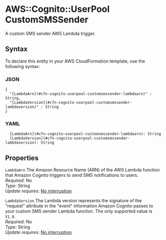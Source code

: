 # AWS::Cognito::UserPool CustomSMSSender<a name="aws-properties-cognito-userpool-customsmssender"></a>

A custom SMS sender AWS Lambda trigger\.

## Syntax<a name="aws-properties-cognito-userpool-customsmssender-syntax"></a>

To declare this entity in your AWS CloudFormation template, use the following syntax:

### JSON<a name="aws-properties-cognito-userpool-customsmssender-syntax.json"></a>

```
{
  "[LambdaArn](#cfn-cognito-userpool-customsmssender-lambdaarn)" : String,
  "[LambdaVersion](#cfn-cognito-userpool-customsmssender-lambdaversion)" : String
}
```

### YAML<a name="aws-properties-cognito-userpool-customsmssender-syntax.yaml"></a>

```
  [LambdaArn](#cfn-cognito-userpool-customsmssender-lambdaarn): String
  [LambdaVersion](#cfn-cognito-userpool-customsmssender-lambdaversion): String
```

## Properties<a name="aws-properties-cognito-userpool-customsmssender-properties"></a>

`LambdaArn`  <a name="cfn-cognito-userpool-customsmssender-lambdaarn"></a>
The Amazon Resource Name \(ARN\) of the AWS Lambda function that Amazon Cognito triggers to send SMS notifications to users\.  
*Required*: No  
*Type*: String  
*Update requires*: [No interruption](https://docs.aws.amazon.com/AWSCloudFormation/latest/UserGuide/using-cfn-updating-stacks-update-behaviors.html#update-no-interrupt)

`LambdaVersion`  <a name="cfn-cognito-userpool-customsmssender-lambdaversion"></a>
The Lambda version represents the signature of the "request" attribute in the "event" information Amazon Cognito passes to your custom SMS sender Lambda function\. The only supported value is `V1_0`\.  
*Required*: No  
*Type*: String  
*Update requires*: [No interruption](https://docs.aws.amazon.com/AWSCloudFormation/latest/UserGuide/using-cfn-updating-stacks-update-behaviors.html#update-no-interrupt)